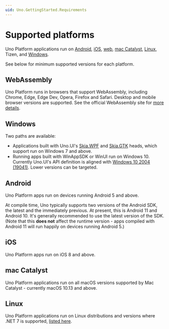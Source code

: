 ```yaml
---
uid: Uno.GettingStarted.Requirements
---
```


# Supported platforms

Uno Platform applications run on [Android](#android), [iOS](#ios), [web](#webassembly), [mac Catalyst](#catalyst), [Linux](#linux), Tizen, and [Windows](#windows). 

See below for minimum supported versions for each platform.

## WebAssembly

Uno Platform runs in browsers that support WebAssembly, including Chrome, Edge, Edge Dev, Opera, Firefox and Safari. Desktop and mobile browser versions are supported. See the official WebAssembly site for [more details](https://webassembly.org/roadmap/).

## Windows

Two paths are available:
- Applications built with Uno.UI's [Skia.WPF](xref:Uno.Skia.Gtk) and [Skia.GTK](xref:Uno.Skia.Wpf) heads, which support run on Windows 7 and above.
- Running apps built with WinAppSDK or WinUI run on Windows 10. Currently Uno.UI's API definition is aligned with [Windows 10 2004 (19041)](https://docs.microsoft.com/en-us/windows/uwp/whats-new/windows-10-build-19041). Lower versions can be targeted.

## Android

Uno Platform apps run on devices running Android 5 and above. 

At compile time, Uno typically supports two versions of the Android SDK, the latest and the immediately previous. At present, this is Android 11 and Android 10. It's generally recommended to use the latest version of the SDK. (Note that this **does not** affect the runtime version - apps compiled with Android 11 will run happily on devices running Android 5.)

## iOS

Uno Platform apps run on iOS 8 and above.

## mac Catalyst

Uno Platform applications run on all macOS versions supported by Mac Catalyst - currently macOS 10.13 and above.

## Linux

Uno Platform applications run on Linux distributions and versions where .NET 7 is supported, [listed here](https://docs.microsoft.com/en-ca/dotnet/core/install/linux).